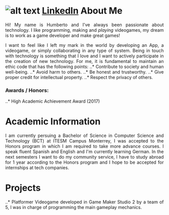 ![alt text](HumbertoGlez.github.io/images/Me.jpg "That's me!")
[LinkedIn](https://www.linkedin.com/in/humberto-gonz%C3%A1lez-s%C3%A1nchez-5649a1153/)
About Me
======

<style>
body {
text-align: justify}
</style>

Hi! My name is Humberto and I've always been passionate about technology. I like programming, making and *playing* videogames, my dream is to work as a game developer and make great games!

I want to feel like I left my mark in the world by developing an App, a videogame, or simply collaborating in any type of system. Being in touch with technology is something that I love and I want to actively participate in the creation of new technology.
For me, it is fundamental to maintain an ethic code that has the following points:
..* Contribute to society and human well-being.
..* Avoid harm to others.
..* Be honest and trustworthy.
..* Give proper credit for intellectual property.
..* Respect the privacy of others.

### Awards / Honors:
..* High Academic Achievement Award (2017)


Academic Information
======

I am currently persuing a Bachelor of Science in Computer Science and Technology (BCT) at ITESM Campus Monterrey, I was accepted to the Honors program in which I am required to take more advance courses.
I speak fluent Spanish and English and I'm currently learning German.
In the next semesters I want to do my community service, I have to study abroad for 1 year according to the Honors program and I hope to be accepted for internships at tech companies.

Projects
======

..* Platformer Videogame developed in Game Maker Studio 2 by a team of 5, I was in charge of programming the main gameplay mechanics.